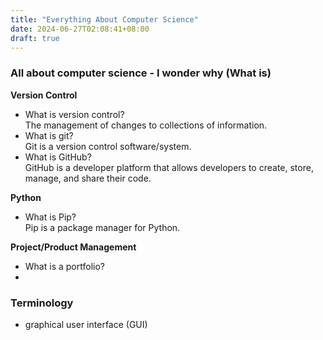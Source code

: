 ```yaml
---
title: "Everything About Computer Science"
date: 2024-06-27T02:08:41+08:00
draft: true
---
```



### All about computer science - I wonder why (What is)


**Version Control**
- What is version control?  
The management of changes to collections of information.
- What is git?  
Git is a version control software/system.
- What is GitHub?  
GitHub is a developer platform that allows developers to create, store, manage, and share their code.

**Python**
- What is Pip?  
Pip is a package manager for Python.  


**Project/Product Management**
- What is a portfolio?  
- 

### Terminology 
- graphical user interface (GUI)
  
  
